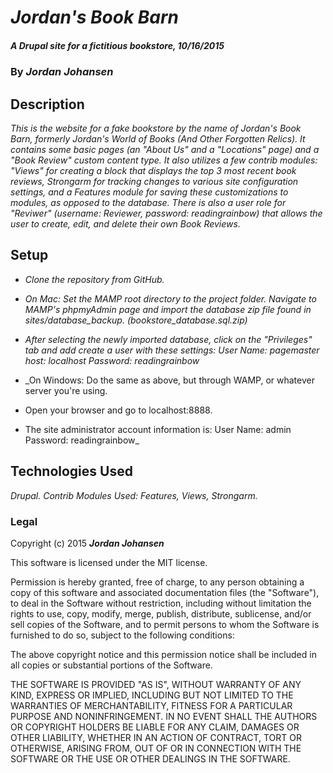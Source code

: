 # _Jordan's Book Barn_

##### _A Drupal site for a fictitious bookstore, 10/16/2015_

### By _**Jordan Johansen**_

## Description

_This is the website for a fake bookstore by the name of Jordan's Book Barn, formerly Jordan's World of Books (And Other Forgotten Relics).  It contains some basic pages (an "About Us" and a "Locations" page) and a "Book Review" custom content type.  It also utilizes a few contrib modules: "Views" for creating a block that displays the top 3 most recent book reviews, Strongarm for tracking changes to various site configuration settings, and a Features module for saving these customizations to modules, as opposed to the database.  There is also a user role for "Reviwer" (username: Reviewer, password: readingrainbow) that allows the user to create, edit, and delete their own Book Reviews._

## Setup

* _Clone the repository from GitHub._

* _On Mac:
Set the MAMP root directory to the project folder.  Navigate to MAMP's phpmyAdmin page and import the database zip file found in sites/database_backup. (bookstore_database.sql.zip)_

* _After selecting the newly imported database, click on the "Privileges" tab and add create a user with these settings:
User Name: pagemaster
host: localhost
Password: readingrainbow_

* _On Windows:
Do the same as above, but through WAMP, or whatever server you're using.

* Open your browser and go to localhost:8888.

* The site administrator account information is:
User Name: admin
Password: readingrainbow_

## Technologies Used

_Drupal.  Contrib Modules Used: Features, Views, Strongarm._

### Legal

Copyright (c) 2015 **_Jordan Johansen_**

This software is licensed under the MIT license.

Permission is hereby granted, free of charge, to any person obtaining a copy of this software and associated documentation files (the "Software"), to deal in the Software without restriction, including without limitation the rights to use, copy, modify, merge, publish, distribute, sublicense, and/or sell copies of the Software, and to permit persons to whom the Software is furnished to do so, subject to the following conditions:

The above copyright notice and this permission notice shall be included in all copies or substantial portions of the Software.

THE SOFTWARE IS PROVIDED "AS IS", WITHOUT WARRANTY OF ANY KIND, EXPRESS OR IMPLIED, INCLUDING BUT NOT LIMITED TO THE WARRANTIES OF MERCHANTABILITY, FITNESS FOR A PARTICULAR PURPOSE AND NONINFRINGEMENT. IN NO EVENT SHALL THE AUTHORS OR COPYRIGHT HOLDERS BE LIABLE FOR ANY CLAIM, DAMAGES OR OTHER LIABILITY, WHETHER IN AN ACTION OF CONTRACT, TORT OR OTHERWISE, ARISING FROM, OUT OF OR IN CONNECTION WITH THE SOFTWARE OR THE USE OR OTHER DEALINGS IN THE SOFTWARE.

